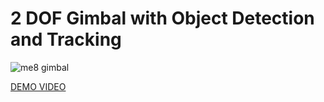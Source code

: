# 2 DOF Gimbal with Object Detection and Tracking

![me8 gimbal](https://github.com/user-attachments/assets/9367b07b-13dc-4de3-8f28-9cd6cf68c700)

[DEMO VIDEO](https://youtu.be/xnSXLZFRSGM)
